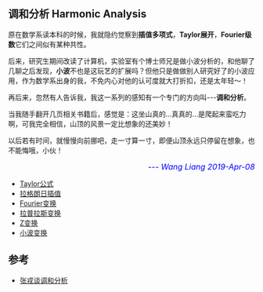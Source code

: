 ## 调和分析 Harmonic Analysis

原在数学系读本科的时候，我就隐约觉察到**插值多项式**，**Taylor展开**，**Fourier级数**它们之间似有某种共性。

后来，研究生期间改读了计算机，实验室有个博士师兄是做小波分析的，和他聊了几聊之后发现，**小波**不也是这玩艺的扩展吗？但他只是做做别人研究好了的小波应用，作为数学系出身的我，不免内心对他的认可度就大打折扣，还是太年轻～！

再后来，忽然有人告诉我，我这一系列的感知有一个专门的方向叫---**调和分析**。

当我随手翻开几页相关书籍后，感觉是：这坐山真的...真真的...是爬起来蛮吃力啊，可我完全相信，山顶的风景一定比想象的还美妙！

以后若有时间，就慢慢向前挪吧，走一寸算一寸，即便山顶永远只停留在想象，也不能悔哦，小伙！

<div style="text-align: right">
 <font size="3" color="blue">
   <i>
      --- Wang Liang 2019-Apr-08
   </i>
 </font>
</div>

- [Taylor公式](math/analys/taylor.md)
- [拉格朗日插值](math/analys/lagrange.md)
- [Fourier变换](math/analys/fourier.md)
- [拉普拉斯变换](math/analys/laplace.md)
- [Z变换](math/analys/z.md)
- [小波变换](math/analys/wavelet.md)

## 参考
- [张戎谈调和分析](https://www.zhihu.com/question/27341196/answer/82717617)
